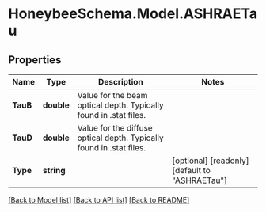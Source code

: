 
# HoneybeeSchema.Model.ASHRAETau

## Properties

Name | Type | Description | Notes
------------ | ------------- | ------------- | -------------
**TauB** | **double** | Value for the beam optical depth. Typically found in .stat files. | 
**TauD** | **double** | Value for the diffuse optical depth. Typically found in .stat files. | 
**Type** | **string** |  | [optional] [readonly] [default to "ASHRAETau"]

[[Back to Model list]](../README.md#documentation-for-models)
[[Back to API list]](../README.md#documentation-for-api-endpoints)
[[Back to README]](../README.md)

